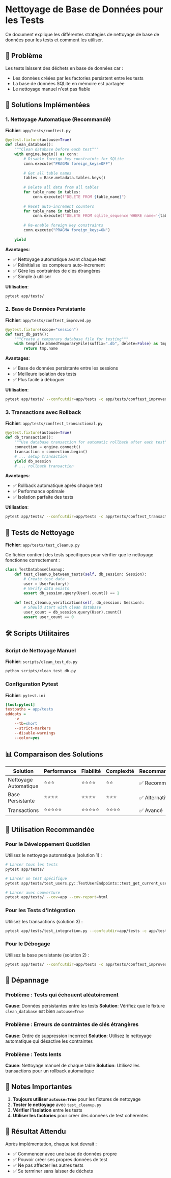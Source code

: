 # Nettoyage de Base de Données pour les Tests

Ce document explique les différentes stratégies de nettoyage de base de données pour les tests et comment les utiliser.

## 🎯 Problème

Les tests laissent des déchets en base de données car :
- Les données créées par les factories persistent entre les tests
- La base de données SQLite en mémoire est partagée
- Le nettoyage manuel n'est pas fiable

## 🧹 Solutions Implémentées

### 1. Nettoyage Automatique (Recommandé)

**Fichier**: `app/tests/conftest.py`

```python
@pytest.fixture(autouse=True)
def clean_database():
    """Clean database before each test"""
    with engine.begin() as conn:
        # Disable foreign key constraints for SQLite
        conn.execute("PRAGMA foreign_keys=OFF")
        
        # Get all table names
        tables = Base.metadata.tables.keys()
        
        # Delete all data from all tables
        for table_name in tables:
            conn.execute(f"DELETE FROM {table_name}")
        
        # Reset auto-increment counters
        for table_name in tables:
            conn.execute(f"DELETE FROM sqlite_sequence WHERE name='{table_name}'")
        
        # Re-enable foreign key constraints
        conn.execute("PRAGMA foreign_keys=ON")
    
    yield
```

**Avantages**:
- ✅ Nettoyage automatique avant chaque test
- ✅ Réinitialise les compteurs auto-increment
- ✅ Gère les contraintes de clés étrangères
- ✅ Simple à utiliser

**Utilisation**:
```bash
pytest app/tests/
```

### 2. Base de Données Persistante

**Fichier**: `app/tests/conftest_improved.py`

```python
@pytest.fixture(scope="session")
def test_db_path():
    """Create a temporary database file for testing"""
    with tempfile.NamedTemporaryFile(suffix=".db", delete=False) as tmp:
        return tmp.name
```

**Avantages**:
- ✅ Base de données persistante entre les sessions
- ✅ Meilleure isolation des tests
- ✅ Plus facile à déboguer

**Utilisation**:
```bash
pytest app/tests/ --confcutdir=app/tests -c app/tests/conftest_improved.py
```

### 3. Transactions avec Rollback

**Fichier**: `app/tests/conftest_transactional.py`

```python
@pytest.fixture(autouse=True)
def db_transaction():
    """Use database transaction for automatic rollback after each test"""
    connection = engine.connect()
    transaction = connection.begin()
    # ... setup transaction
    yield db_session
    # ... rollback transaction
```

**Avantages**:
- ✅ Rollback automatique après chaque test
- ✅ Performance optimale
- ✅ Isolation parfaite des tests

**Utilisation**:
```bash
pytest app/tests/ --confcutdir=app/tests -c app/tests/conftest_transactional.py
```

## 🧪 Tests de Nettoyage

**Fichier**: `app/tests/test_cleanup.py`

Ce fichier contient des tests spécifiques pour vérifier que le nettoyage fonctionne correctement :

```python
class TestDatabaseCleanup:
    def test_cleanup_between_tests(self, db_session: Session):
        # Create test data
        user = UserFactory()
        # Verify data exists
        assert db_session.query(User).count() == 1
    
    def test_cleanup_verification(self, db_session: Session):
        # Should start with clean database
        user_count = db_session.query(User).count()
        assert user_count == 0
```

## 🛠️ Scripts Utilitaires

### Script de Nettoyage Manuel

**Fichier**: `scripts/clean_test_db.py`

```bash
python scripts/clean_test_db.py
```

### Configuration Pytest

**Fichier**: `pytest.ini`

```ini
[tool:pytest]
testpaths = app/tests
addopts = 
    -v
    --tb=short
    --strict-markers
    --disable-warnings
    --color=yes
```

## 📊 Comparaison des Solutions

| Solution | Performance | Fiabilité | Complexité | Recommandation |
|----------|-------------|-----------|------------|----------------|
| Nettoyage Automatique | ⭐⭐⭐ | ⭐⭐⭐⭐ | ⭐⭐ | ✅ Recommandé |
| Base Persistante | ⭐⭐⭐⭐ | ⭐⭐⭐⭐ | ⭐⭐⭐ | ✅ Alternative |
| Transactions | ⭐⭐⭐⭐⭐ | ⭐⭐⭐⭐⭐ | ⭐⭐⭐⭐ | ✅ Avancé |

## 🚀 Utilisation Recommandée

### Pour le Développement Quotidien

Utilisez le nettoyage automatique (solution 1) :

```bash
# Lancer tous les tests
pytest app/tests/

# Lancer un test spécifique
pytest app/tests/test_users.py::TestUserEndpoints::test_get_current_user_profile

# Lancer avec couverture
pytest app/tests/ --cov=app --cov-report=html
```

### Pour les Tests d'Intégration

Utilisez les transactions (solution 3) :

```bash
pytest app/tests/test_integration.py --confcutdir=app/tests -c app/tests/conftest_transactional.py
```

### Pour le Débogage

Utilisez la base persistante (solution 2) :

```bash
pytest app/tests/ --confcutdir=app/tests -c app/tests/conftest_improved.py -s
```

## 🔧 Dépannage

### Problème : Tests qui échouent aléatoirement

**Cause**: Données persistantes entre les tests
**Solution**: Vérifiez que le fixture `clean_database` est bien `autouse=True`

### Problème : Erreurs de contraintes de clés étrangères

**Cause**: Ordre de suppression incorrect
**Solution**: Utilisez le nettoyage automatique qui désactive les contraintes

### Problème : Tests lents

**Cause**: Nettoyage manuel de chaque table
**Solution**: Utilisez les transactions pour un rollback automatique

## 📝 Notes Importantes

1. **Toujours utiliser `autouse=True`** pour les fixtures de nettoyage
2. **Tester le nettoyage** avec `test_cleanup.py`
3. **Vérifier l'isolation** entre les tests
4. **Utiliser les factories** pour créer des données de test cohérentes

## 🎯 Résultat Attendu

Après implémentation, chaque test devrait :
- ✅ Commencer avec une base de données propre
- ✅ Pouvoir créer ses propres données de test
- ✅ Ne pas affecter les autres tests
- ✅ Se terminer sans laisser de déchets 